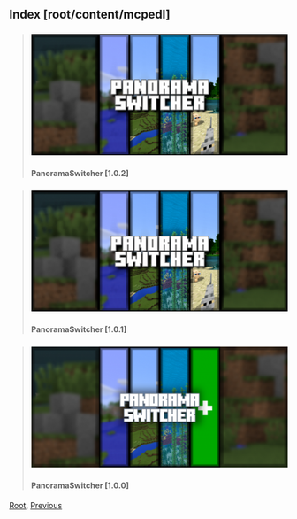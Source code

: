 
## Index [root/content/mcpedl]
> ### [![PanoramaSwitcher](././102/upload/panorama-switcher_1.png)](./102)
> #### PanoramaSwitcher [1.0.2]

> ### [![PanoramaSwitcher](././101/upload/panorama-switcher_1.png)](./101)
> #### PanoramaSwitcher [1.0.1]

> ### [![PanoramaSwitcher](././100/upload/panorama-switcher_1.png)](./100)
> #### PanoramaSwitcher [1.0.0]

[Root](/), [Previous](.././PanoramaSwitcher)
